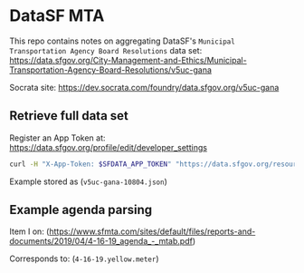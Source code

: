 # DataSF MTA

This repo contains notes on aggregating DataSF's `Municipal Transportation
Agency Board Resolutions` data set:
https://data.sfgov.org/City-Management-and-Ethics/Municipal-Transportation-Agency-Board-Resolutions/v5uc-gana

Socrata site:
https://dev.socrata.com/foundry/data.sfgov.org/v5uc-gana

## Retrieve full data set

Register an App Token at:
https://data.sfgov.org/profile/edit/developer_settings

```bash
curl -H "X-App-Token: $SFDATA_APP_TOKEN" "https://data.sfgov.org/resource/v5uc-gana.json?\$limit=10000&\$offset=0"
```

Example stored as (`v5uc-gana-10804.json`)

## Example agenda parsing

Item I on:
(https://www.sfmta.com/sites/default/files/reports-and-documents/2019/04/4-16-19_agenda_-_mtab.pdf)

Corresponds to:
(`4-16-19.yellow.meter`)
